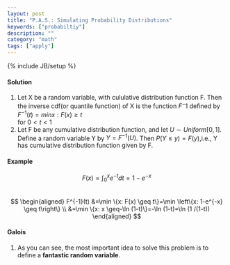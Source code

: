 ```yaml
---
layout: post
title: "P.A.S.: Simulating Probability Distributions"
keywords: ["probabiltiy"]
description: ""
category: "math"
tags: ["apply"]
---
```

{% include JB/setup %}

#### Solution
1. Let X be a random variable, with cululative distribution function F. Then the
inverse cdf(or quantile function) of X is the function $F^-1$ defined by <br />
$F^{-1} (t)=min{x: F(x) \geq t}$ <br />
for $0<t<1$
2. Let F be any cumulative distribution function, and let $U \sim Uniform
   [0,1]$. Define a random variable Y by $Y=F^{-1}(U)$. Then $P(Y \leq
   y)=F(y)$,i.e., Y has cumulative distribution function given by F.

#### Example
$$
F(x)=\int_{0}^{x} e^{-t} d t=1-e^{-x}
$$
<br />
$$
\begin{aligned} F^{-1}(t) &=\min \{x: F(x) \geq t\}=\min \left\{x: 1-e^{-x} \geq
t\right\} \\ &=\min \{x: x \geq-\ln (1-t)\}=-\ln (1-t)=\ln (1 /(1-t))
\end{aligned}
$$




#### Galois
1. As you can see, the most important idea to solve this problem is to define a
   **fantastic random variable**.


